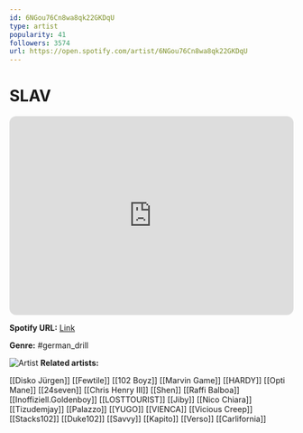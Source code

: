```yaml
---
id: 6NGou76Cn8wa8qk22GKDqU
type: artist
popularity: 41
followers: 3574
url: https://open.spotify.com/artist/6NGou76Cn8wa8qk22GKDqU
---
```

# SLAV

<iframe style="border-radius:12px" src="https://open.spotify.com/embed/artist/6NGou76Cn8wa8qk22GKDqU" width="100%" height="352" frameBorder="0" allowfullscreen="" allow="autoplay; clipboard-write; encrypted-media; fullscreen; picture-in-picture" loading="lazy"></iframe>

**Spotify URL:** [Link](https://open.spotify.com/artist/6NGou76Cn8wa8qk22GKDqU)

**Genre:**  #german_drill

![Artist](https://i.scdn.co/image/ab6761610000e5ebda7494653323c60dc36e302c)
**Related artists:**

[[Disko Jürgen]]
[[Fewtile]]
[[102 Boyz]]
[[Marvin Game]]
[[HARDY]]
[[Opti Mane]]
[[24seven]]
[[Chris Henry III]]
[[Shen]]
[[Raffi Balboa]]
[[Inoffiziell.Goldenboy]]
[[LOSTTOURIST]]
[[Jiby]]
[[Nico Chiara]]
[[Tizudemjay]]
[[Palazzo]]
[[YUGO]]
[[VIENCA]]
[[Vicious Creep]]
[[Stacks102]]
[[Duke102]]
[[Savvy]]
[[Kapito]]
[[Verso]]
[[Carlifornia]]

